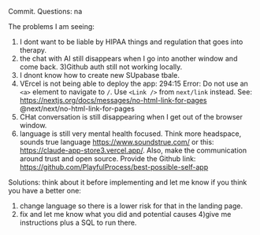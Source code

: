 Commit.
Questions:
na

The problems I am seeing:
1) I dont want to be liable by HIPAA things and regulation that goes into therapy.
2) the chat with AI still disappears when I go into another window and come back.
3)Github auth still not working locally.
4) I dnont know how to create new SUpabase tbale.
5) VErcel is not being able to deploy the app: 294:15  Error: Do not use an `<a>` element to navigate to `/`. Use `<Link />` from `next/link` instead. See: https://nextjs.org/docs/messages/no-html-link-for-pages  @next/next/no-html-link-for-pages
6) CHat conversation is still disappearing when I get out of the browser window. 
7) language is still very mental health focused. Think more headspace, sounds true language https://www.soundstrue.com/ or this: https://claude-app-store3.vercel.app/. Also, make the communication around trust and open source. Provide the Github link: https://github.com/PlayfulProcess/best-possible-self-app


Solutions: think about it before implementing and let me know if you think you have a better one:
1) change language so there is a lower risk for that in the landing page.
2) fix and let me know what you did and potential causes 
4)give me instructions plus a SQL to run there.